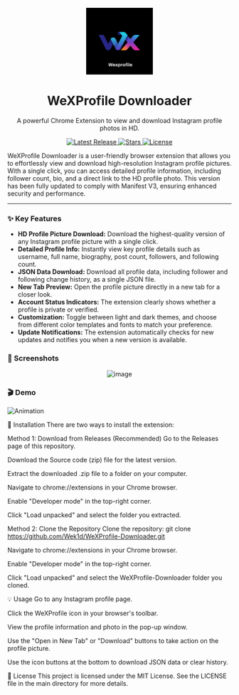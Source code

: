 <p align="center">
  <img src="icon.png" alt="WeXProfile Downloader Logo" width="150" />
</p>

<h1 align="center">WeXProfile Downloader</h1>

<p align="center">A powerful Chrome Extension to view and download Instagram profile photos in HD.</p>

<p align="center">
  <a href="https://github.com/Wek1d/WeXProfile-Downloader/releases/latest">
    <img src="https://img.shields.io/github/v/release/Wek1d/WeXProfile-Downloader?style=for-the-badge&logo=github&color=blue" alt="Latest Release"/>
  </a>
  <a href="https://github.com/Wek1d/WeXProfile-Downloader/stargazers">
    <img src="https://img.shields.io/github/stars/Wek1d/WeXProfile-Downloader?style=for-the-badge&logo=github&color=yellow" alt="Stars"/>
  </a>
  <a href="https://github.com/Wek1d/WeXProfile-Downloader/blob/main/LICENSE">
    <img src="https://img.shields.io/github/license/Wek1d/WeXProfile-Downloader?style=for-the-badge&color=green" alt="License"/>
  </a>
</p>

WeXProfile Downloader is a user-friendly browser extension that allows you to effortlessly view and download high-resolution Instagram profile pictures. With a single click, you can access detailed profile information, including follower count, bio, and a direct link to the HD profile photo. This version has been fully updated to comply with Manifest V3, ensuring enhanced security and performance.

---

### ✨ Key Features

* **HD Profile Picture Download:** Download the highest-quality version of any Instagram profile picture with a single click.
* **Detailed Profile Info:** Instantly view key profile details such as username, full name, biography, post count, followers, and following count.
* **JSON Data Download:** Download all profile data, including follower and following change history, as a single JSON file.
* **New Tab Preview:** Open the profile picture directly in a new tab for a closer look.
* **Account Status Indicators:** The extension clearly shows whether a profile is private or verified.
* **Customization:** Toggle between light and dark themes, and choose from different color templates and fonts to match your preference.
* **Update Notifications:** The extension automatically checks for new updates and notifies you when a new version is available.

### 📸 Screenshots

<p align="center">
<img width="1307" height="755" alt="image" src="https://github.com/user-attachments/assets/2934c1a2-ad3a-4db9-864d-e88622938206" />

</p>

### 🎬 Demo 
![Animation](https://github.com/user-attachments/assets/71bcb2b9-c1b5-4114-bd84-ecc20a700d69)


🚀 Installation
There are two ways to install the extension:

Method 1: Download from Releases (Recommended)
Go to the Releases page of this repository.

Download the Source code (zip) file for the latest version.

Extract the downloaded .zip file to a folder on your computer.

Navigate to chrome://extensions in your Chrome browser.

Enable "Developer mode" in the top-right corner.

Click "Load unpacked" and select the folder you extracted.

Method 2: Clone the Repository
Clone the repository: git clone https://github.com/Wek1d/WeXProfile-Downloader.git

Navigate to chrome://extensions in your Chrome browser.

Enable "Developer mode" in the top-right corner.

Click "Load unpacked" and select the WeXProfile-Downloader folder you cloned.

💡 Usage
Go to any Instagram profile page.

Click the WeXProfile icon in your browser's toolbar.

View the profile information and photo in the pop-up window.

Use the "Open in New Tab" or "Download" buttons to take action on the profile picture.

Use the icon buttons at the bottom to download JSON data or clear history.

📄 License
This project is licensed under the MIT License. See the LICENSE file in the main directory for more details.
